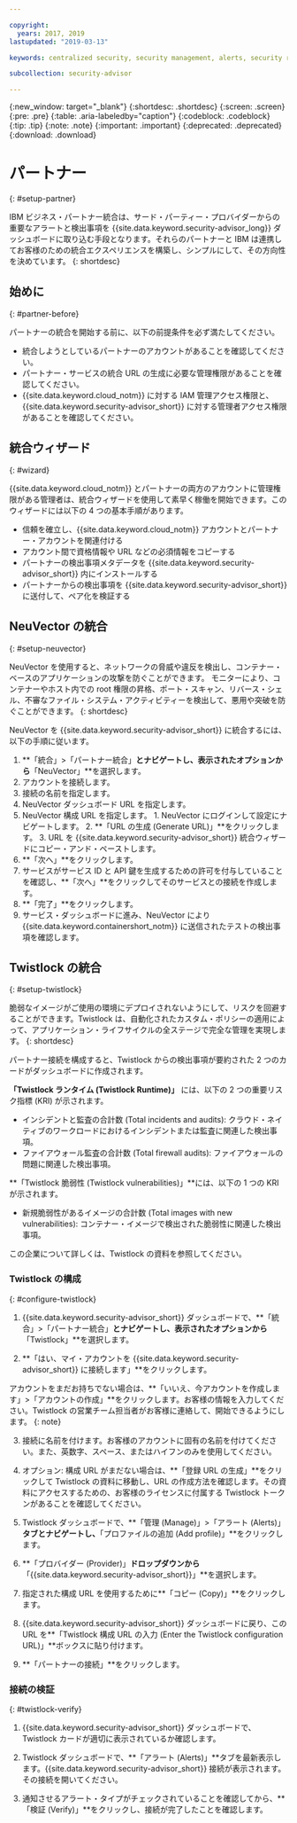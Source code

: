 ```yaml
---

copyright:
  years: 2017, 2019
lastupdated: "2019-03-13"

keywords: centralized security, security management, alerts, security risk, insights, threat detection

subcollection: security-advisor

---
```


{:new_window: target="_blank"}
{:shortdesc: .shortdesc}
{:screen: .screen}
{:pre: .pre}
{:table: .aria-labeledby="caption"}
{:codeblock: .codeblock}
{:tip: .tip}
{:note: .note}
{:important: .important}
{:deprecated: .deprecated}
{:download: .download}


# パートナー
{: #setup-partner}

IBM ビジネス・パートナー統合は、サード・パーティー・プロバイダーからの重要なアラートと検出事項を {{site.data.keyword.security-advisor_long}} ダッシュボードに取り込む手段となります。それらのパートナーと IBM は連携してお客様のための統合エクスペリエンスを構築し、シンプルにして、その方向性を決めています。
{: shortdesc}

## 始めに
{: #partner-before}

パートナーの統合を開始する前に、以下の前提条件を必ず満たしてください。

* 統合しようとしているパートナーのアカウントがあることを確認してください。
* パートナー・サービスの統合 URL の生成に必要な管理権限があることを確認してください。
* {{site.data.keyword.cloud_notm}} に対する IAM 管理アクセス権限と、{{site.data.keyword.security-advisor_short}} に対する管理者アクセス権限があることを確認してください。

## 統合ウィザード
{: #wizard}

{{site.data.keyword.cloud_notm}} とパートナーの両方のアカウントに管理権限がある管理者は、統合ウィザードを使用して素早く稼働を開始できます。このウィザードには以下の 4 つの基本手順があります。

* 信頼を確立し、{{site.data.keyword.cloud_notm}} アカウントとパートナー・アカウントを関連付ける
* アカウント間で資格情報や URL などの必須情報をコピーする
* パートナーの検出事項メタデータを {{site.data.keyword.security-advisor_short}} 内にインストールする
* パートナーからの検出事項を {{site.data.keyword.security-advisor_short}} に送付して、ペア化を検証する


## NeuVector の統合
{: #setup-neuvector}

NeuVector を使用すると、ネットワークの脅威や違反を検出し、コンテナー・ベースのアプリケーションの攻撃を防ぐことができます。 モニターにより、コンテナーやホスト内での root 権限の昇格、ポート・スキャン、リバース・シェル、不審なファイル・システム・アクティビティーを検出して、悪用や突破を防ぐことができます。
{: shortdesc}

NeuVector を {{site.data.keyword.security-advisor_short}} に統合するには、以下の手順に従います。

1. **「統合」>「パートナー統合」**とナビゲートし、表示されたオプションから**「NeuVector」**を選択します。
2. アカウントを接続します。
  1. 接続の名前を指定します。
  2. NeuVector ダッシュボード URL を指定します。
  3. NeuVector 構成 URL を指定します。
    1. NeuVector にログインして設定にナビゲートします。
    2. **「URL の生成 (Generate URL)」**をクリックします。
    3. URL を {{site.data.keyword.security-advisor_short}} 統合ウィザードにコピー・アンド・ペーストします。
  4. **「次へ」**をクリックします。
3. サービスがサービス ID と API 鍵を生成するための許可を付与していることを確認し、**「次へ」**をクリックしてそのサービスとの接続を作成します。
4. **「完了」**をクリックします。
5. サービス・ダッシュボードに進み、NeuVector により {{site.data.keyword.containershort_notm}} に送信されたテストの検出事項を確認します。



## Twistlock の統合
{: #setup-twistlock}

脆弱なイメージがご使用の環境にデプロイされないようにして、リスクを回避することができます。Twistlock は、自動化されたカスタム・ポリシーの適用によって、アプリケーション・ライフサイクルの全ステージで完全な管理を実現します。
{: shortdesc}

パートナー接続を構成すると、Twistlock からの検出事項が要約された 2 つのカードがダッシュボードに作成されます。

**「Twistlock ランタイム (Twistlock Runtime)」** には、以下の 2 つの重要リスク指標 (KRI) が示されます。

* インシデントと監査の合計数 (Total incidents and audits): クラウド・ネイティブのワークロードにおけるインシデントまたは監査に関連した検出事項。
* ファイアウォール監査の合計数 (Total firewall audits): ファイアウォールの問題に関連した検出事項。

**「Twistlock 脆弱性 (Twistlock vulnerabilities)」**には、以下の 1 つの KRI が示されます。

* 新規脆弱性があるイメージの合計数 (Total images with new vulnerabilities): コンテナー・イメージで検出された脆弱性に関連した検出事項。

この企業について詳しくは、Twistlock の資料を参照してください。

### Twistlock の構成
{: #configure-twistlock}

1. {{site.data.keyword.security-advisor_short}} ダッシュボードで、**「統合」>「パートナー統合」**とナビゲートし、表示されたオプションから**「Twistlock」**を選択します。

2. **「はい、マイ・アカウントを {{site.data.keyword.security-advisor_short}} に接続します」**をクリックします。

  アカウントをまだお持ちでない場合は、**「いいえ、今アカウントを作成します」>「アカウントの作成」**をクリックします。お客様の情報を入力してください。Twistlock の営業チーム担当者がお客様に連絡して、開始できるようにします。
  {: note}

3. 接続に名前を付けます。お客様のアカウントに固有の名前を付けてください。また、英数字、スペース、またはハイフンのみを使用してください。

4. オプション: 構成 URL がまだない場合は、**「登録 URL の生成」**をクリックして Twistlock の資料に移動し、URL の作成方法を確認します。その資料にアクセスするための、お客様のライセンスに付属する Twistlock トークンがあることを確認してください。

5. Twistlock ダッシュボードで、**「管理 (Manage)」>「アラート (Alerts)」**タブとナビゲートし、**「プロファイルの追加 (Add profile)」**をクリックします。

6. **「プロバイダー (Provider)」**ドロップダウンから**「{{site.data.keyword.security-advisor_short}}」**を選択します。

7. 指定された構成 URL を使用するために**「コピー (Copy)」**をクリックします。

8. {{site.data.keyword.security-advisor_short}} ダッシュボードに戻り、この URL を**「Twistlock 構成 URL の入力 (Enter the Twistlock configuration URL)」**ボックスに貼り付けます。

9. **「パートナーの接続」**をクリックします。

### 接続の検証
{: #twistlock-verify}

1. {{site.data.keyword.security-advisor_short}} ダッシュボードで、Twistlock カードが適切に表示されているか確認します。

2. Twistlock ダッシュボードで、**「アラート (Alerts)」**タブを最新表示します。{{site.data.keyword.security-advisor_short}} 接続が表示されます。その接続を開いてください。

3. 通知させるアラート・タイプがチェックされていることを確認してから、**「検証 (Verify)」**をクリックし、接続が完了したことを確認します。
